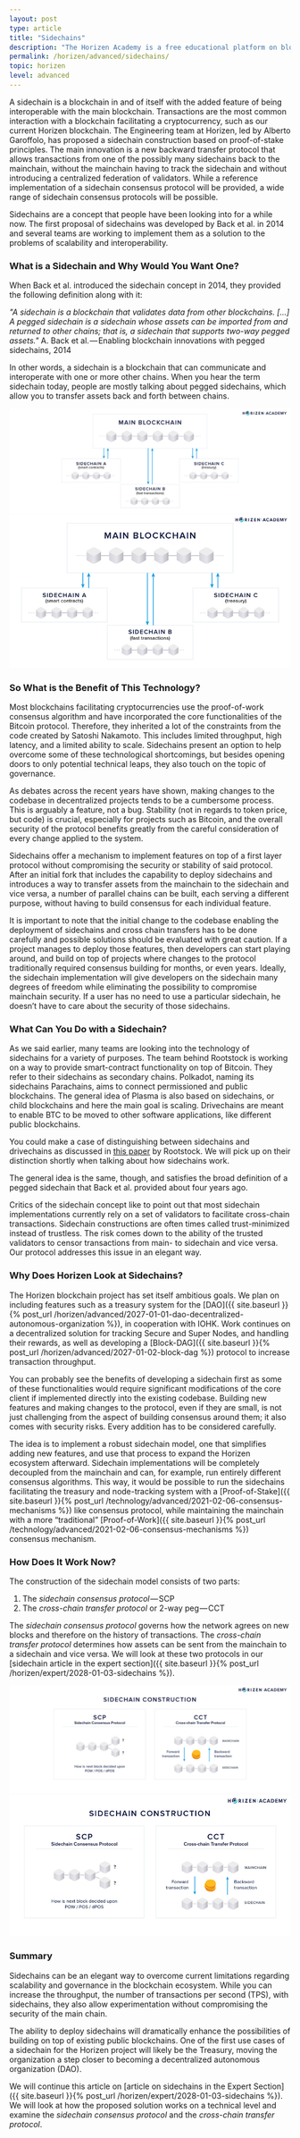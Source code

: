 ```yaml
---
layout: post
type: article
title: "Sidechains"
description: "The Horizen Academy is a free educational platform on blockchain technology, cryptocurrency, and privacy. In this article we explain what sidechains are, and how they can improve blockchain ecosystems, at an advanced level."
permalink: /horizen/advanced/sidechains/
topic: horizen
level: advanced
---
```


A sidechain is a blockchain in and of itself with the added feature of being interoperable with the main blockchain. Transactions are the most common interaction with a blockchain facilitating a cryptocurrency, such as our current Horizen blockchain. The Engineering team at Horizen, led by Alberto Garoffolo, has proposed a sidechain construction based on proof-of-stake principles. The main innovation is a new backward transfer protocol that allows transactions from one of the possibly many sidechains back to the mainchain, without the mainchain having to track the sidechain and without introducing a centralized federation of validators. While a reference implementation of a sidechain consensus protocol will be provided, a wide range of sidechain consensus protocols will be possible.

Sidechains are a concept that people have been looking into for a while now. The first proposal of sidechains was developed by Back et al. in 2014 and several teams are working to implement them as a solution to the problems of scalability  and interoperability.

### What is a Sidechain and Why Would You Want One?

When Back et al. introduced the sidechain concept in 2014, they provided the following definition along with it:

_"A sidechain is a blockchain that validates data from other blockchains. […] A pegged sidechain is a sidechain whose assets can be imported from and returned to other chains; that is, a sidechain that supports two-way pegged assets."_ A. Back et al. — Enabling blockchain innovations with pegged sidechains, 2014

In other words, a sidechain is a blockchain that can communicate and interoperate with one or more other chains. When you hear the term sidechain today, people are mostly talking about pegged sidechains, which allow you to transfer assets back and forth between chains.

![sidechains](/assets/post_files/horizen/advanced/sidechains/sidechains_D.jpg)
![sidechains](/assets/post_files/horizen/advanced/sidechains/sidechains_M.jpg)

### So What is the Benefit of This Technology?

Most blockchains facilitating cryptocurrencies use the proof-of-work consensus algorithm and have incorporated the core functionalities of the Bitcoin protocol. Therefore, they inherited a lot of the constraints from the code created by Satoshi Nakamoto. This includes limited throughput, high latency, and a limited ability to scale. Sidechains present an option to help overcome some of these technological shortcomings, but besides opening doors to only potential technical leaps, they also touch on the topic of governance.

As debates across the recent years have shown, making changes to the codebase in decentralized projects tends to be a cumbersome process. This is arguably a feature, not a bug. Stability (not in regards to token price, but code) is crucial, especially for projects such as Bitcoin, and the overall security of the protocol benefits greatly from the careful consideration of every change applied to the system.

Sidechains offer a mechanism to implement features on top of a first layer protocol without compromising the security or stability of said protocol. After an initial fork that includes the capability to deploy sidechains and introduces a way to transfer assets from the mainchain to the sidechain and vice versa, a number of parallel chains can be built, each serving a different purpose, without having to build consensus for each individual feature.

It is important to note that the initial change to the codebase enabling the deployment of sidechains and cross chain transfers has to be done carefully and possible solutions should be evaluated with great caution. If a project manages to deploy those features, then developers can start playing around, and build on top of projects where changes to the protocol traditionally required consensus building for months, or even years. Ideally, the sidechain implementation will give developers on the sidechain many degrees of freedom while eliminating the possibility to compromise mainchain security. If a user has no need to use a particular sidechain, he doesn’t have to care about the security of those sidechains.

### What Can You Do with a Sidechain?

As we said earlier, many teams are looking into the technology of sidechains for a variety of purposes. The team behind Rootstock is working on a way to provide smart-contract functionality on top of Bitcoin. They refer to their sidechains as secondary chains. Polkadot, naming its sidechains Parachains, aims to connect permissioned and public blockchains. The general idea of Plasma is also based on sidechains, or child blockchains and here the main goal is scaling. Drivechains are meant to enable BTC to be moved to other software applications, like different public blockchains.

You could make a case of distinguishing between sidechains and drivechains as discussed in [this paper](https://docs.rsk.co/Drivechains_Sidechains_and_Hybrid_2-way_peg_Designs_R9.pdf) by Rootstock. We will pick up on their distinction shortly when talking about how sidechains work.

The general idea is the same, though, and satisfies the broad definition of a pegged sidechain that Back et al. provided about four years ago.

Critics of the sidechain concept like to point out that most sidechain implementations currently rely on a set of validators to facilitate cross-chain transactions. Sidechain constructions are often times called trust-minimized instead of trustless. The risk comes down to the ability of the trusted validators to censor transactions from main- to sidechain and vice versa. Our protocol addresses this issue in an elegant way.

### Why Does Horizen Look at Sidechains?

The Horizen blockchain project has set itself ambitious goals. We plan on including features such as a treasury system for the [DAO]({{ site.baseurl }}{% post_url /horizen/advanced/2027-01-01-dao-decentralized-autonomous-organization %}), in cooperation with IOHK.  Work continues on a decentralized solution for tracking Secure and Super Nodes, and handling their rewards, as well as developing a [Block-DAG]({{ site.baseurl }}{% post_url /horizen/advanced/2027-01-02-block-dag %}) protocol to increase transaction throughput.

You can probably see the benefits of developing a sidechain first as some of these functionalities would require significant modifications of the core client if implemented directly into the existing codebase.  Building new features and making changes to the protocol, even if they are small, is not just challenging from the aspect of building consensus around them; it also comes with security risks. Every addition has to be considered carefully.

The idea is to implement a robust sidechain model, one that simplifies adding new features, and use that process to expand the Horizen ecosystem afterward. Sidechain implementations will be completely decoupled from the mainchain and can, for example, run  entirely different consensus algorithms.  This way, it would be possible to run the sidechains facilitating the treasury and node-tracking system with a [Proof-of-Stake]({{ site.baseurl }}{% post_url /technology/advanced/2021-02-06-consensus-mechanisms %}) like consensus protocol, while maintaining the mainchain with a more “traditional” [Proof-of-Work]({{ site.baseurl }}{% post_url /technology/advanced/2021-02-06-consensus-mechanisms %}) consensus mechanism.

### How Does It Work Now?

The construction of the sidechain model consists of two parts:

 1. The _sidechain consensus protocol_ — SCP
 2. The _cross-chain transfer protocol_ or 2-way peg — CCT

The _sidechain consensus protocol_ governs how the network agrees on new blocks and therefore on the history of transactions. The _cross-chain transfer protocol_ determines how assets can be sent from the mainchain to a sidechain and vice versa. We will look at these two protocols in our [sidechain article in the expert section]({{ site.baseurl }}{% post_url /horizen/expert/2028-01-03-sidechains %}).

![SCP_CCT](/assets/post_files/horizen/advanced/sidechains/SCP_CCT_D.jpg)
![SCP_CCT](/assets/post_files/horizen/advanced/sidechains/SCP_CCT_M.jpg)

### Summary

Sidechains can be an elegant way to overcome current limitations regarding scalability and governance in the blockchain ecosystem. While you can increase the throughput, the number of transactions per second (TPS), with sidechains, they also allow experimentation without compromising the security of the main chain.

The ability to deploy sidechains will dramatically enhance the possibilities of building on top of existing public blockchains. One of the first use cases of a sidechain for the Horizen project will likely be the Treasury, moving the organization a step closer to becoming a decentralized autonomous organization (DAO). 

We will continue this article on [article on sidechains in the Expert Section]({{ site.baseurl }}{% post_url /horizen/expert/2028-01-03-sidechains %}). We will look at how the proposed solution works on a technical level and examine the _sidechain consensus protocol_ and the _cross-chain transfer protocol_.
